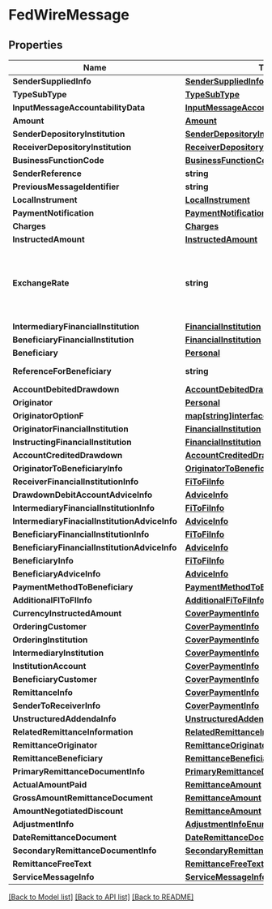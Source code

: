 # FedWireMessage

## Properties
Name | Type | Description | Notes
------------ | ------------- | ------------- | -------------
**SenderSuppliedInfo** | [**SenderSuppliedInfo**](SenderSuppliedInfo.md) |  | 
**TypeSubType** | [**TypeSubType**](TypeSubType.md) |  | 
**InputMessageAccountabilityData** | [**InputMessageAccountabilityData**](InputMessageAccountabilityData.md) |  | 
**Amount** | [**Amount**](Amount.md) |  | 
**SenderDepositoryInstitution** | [**SenderDepositoryInstitution**](SenderDepositoryInstitution.md) |  | 
**ReceiverDepositoryInstitution** | [**ReceiverDepositoryInstitution**](ReceiverDepositoryInstitution.md) |  | 
**BusinessFunctionCode** | [**BusinessFunctionCode**](BusinessFunctionCode.md) |  | 
**SenderReference** | **string** | SenderReference | [optional] 
**PreviousMessageIdentifier** | **string** | PreviousMessageIdentifier | [optional] 
**LocalInstrument** | [**LocalInstrument**](LocalInstrument.md) |  | [optional] 
**PaymentNotification** | [**PaymentNotification**](PaymentNotification.md) |  | [optional] 
**Charges** | [**Charges**](Charges.md) |  | [optional] 
**InstructedAmount** | [**InstructedAmount**](InstructedAmount.md) |  | [optional] 
**ExchangeRate** | **string** | ExchangeRate  Must contain at least one numeric character and only one decimal comma marker (e.g., an exchange rate of 1.2345 should be entered as 1,2345).  | [optional] 
**IntermediaryFinancialInstitution** | [**FinancialInstitution**](FinancialInstitution.md) |  | [optional] 
**BeneficiaryFinancialInstitution** | [**FinancialInstitution**](FinancialInstitution.md) |  | [optional] 
**Beneficiary** | [**Personal**](Personal.md) |  | [optional] 
**ReferenceForBeneficiary** | **string** | ReferenceForBeneficiary {4320} | [optional] 
**AccountDebitedDrawdown** | [**AccountDebitedDrawdown**](AccountDebitedDrawdown.md) |  | [optional] 
**Originator** | [**Personal**](Personal.md) |  | [optional] 
**OriginatorOptionF** | [**map[string]interface{}**](map[string]interface{}.md) | OriginatorOptionF {5010} | [optional] 
**OriginatorFinancialInstitution** | [**FinancialInstitution**](FinancialInstitution.md) |  | [optional] 
**InstructingFinancialInstitution** | [**FinancialInstitution**](FinancialInstitution.md) |  | [optional] 
**AccountCreditedDrawdown** | [**AccountCreditedDrawdown**](AccountCreditedDrawdown.md) |  | [optional] 
**OriginatorToBeneficiaryInfo** | [**OriginatorToBeneficiaryInfo**](OriginatorToBeneficiaryInfo.md) |  | [optional] 
**ReceiverFinancialInstitutionInfo** | [**FiToFiInfo**](FIToFIInfo.md) |  | [optional] 
**DrawdownDebitAccountAdviceInfo** | [**AdviceInfo**](AdviceInfo.md) |  | [optional] 
**IntermediaryFinancialInstitutionInfo** | [**FiToFiInfo**](FIToFIInfo.md) |  | [optional] 
**IntermediaryFinacialInstitutionAdviceInfo** | [**AdviceInfo**](AdviceInfo.md) |  | [optional] 
**BeneficiaryFinancialInstitutionInfo** | [**FiToFiInfo**](FIToFIInfo.md) |  | [optional] 
**BeneficiaryFinancialInstitutionAdviceInfo** | [**AdviceInfo**](AdviceInfo.md) |  | [optional] 
**BeneficiaryInfo** | [**FiToFiInfo**](FIToFIInfo.md) |  | [optional] 
**BeneficiaryAdviceInfo** | [**AdviceInfo**](AdviceInfo.md) |  | [optional] 
**PaymentMethodToBeneficiary** | [**PaymentMethodToBeneficiary**](PaymentMethodToBeneficiary.md) |  | [optional] 
**AdditionalFIToFIInfo** | [**AdditionalFiToFiInfo**](AdditionalFIToFIInfo.md) |  | [optional] 
**CurrencyInstructedAmount** | [**CoverPaymentInfo**](CoverPaymentInfo.md) |  | [optional] 
**OrderingCustomer** | [**CoverPaymentInfo**](CoverPaymentInfo.md) |  | [optional] 
**OrderingInstitution** | [**CoverPaymentInfo**](CoverPaymentInfo.md) |  | [optional] 
**IntermediaryInstitution** | [**CoverPaymentInfo**](CoverPaymentInfo.md) |  | [optional] 
**InstitutionAccount** | [**CoverPaymentInfo**](CoverPaymentInfo.md) |  | [optional] 
**BeneficiaryCustomer** | [**CoverPaymentInfo**](CoverPaymentInfo.md) |  | [optional] 
**RemittanceInfo** | [**CoverPaymentInfo**](CoverPaymentInfo.md) |  | [optional] 
**SenderToReceiverInfo** | [**CoverPaymentInfo**](CoverPaymentInfo.md) |  | [optional] 
**UnstructuredAddendaInfo** | [**UnstructuredAddendaInfo**](UnstructuredAddendaInfo.md) |  | [optional] 
**RelatedRemittanceInformation** | [**RelatedRemittanceInformation**](RelatedRemittanceInformation.md) |  | [optional] 
**RemittanceOriginator** | [**RemittanceOriginator**](RemittanceOriginator.md) |  | [optional] 
**RemittanceBeneficiary** | [**RemittanceBeneficiary**](RemittanceBeneficiary.md) |  | [optional] 
**PrimaryRemittanceDocumentInfo** | [**PrimaryRemittanceDocumentInfo**](PrimaryRemittanceDocumentInfo.md) |  | [optional] 
**ActualAmountPaid** | [**RemittanceAmount**](RemittanceAmount.md) |  | [optional] 
**GrossAmountRemittanceDocument** | [**RemittanceAmount**](RemittanceAmount.md) |  | [optional] 
**AmountNegotiatedDiscount** | [**RemittanceAmount**](RemittanceAmount.md) |  | [optional] 
**AdjustmentInfo** | [**AdjustmentInfoEnum**](AdjustmentInfoEnum.md) |  | [optional] 
**DateRemittanceDocument** | [**DateRemittanceDocument**](DateRemittanceDocument.md) |  | [optional] 
**SecondaryRemittanceDocumentInfo** | [**SecondaryRemittanceDocumentInfoEnum**](SecondaryRemittanceDocumentInfoEnum.md) |  | [optional] 
**RemittanceFreeText** | [**RemittanceFreeText**](RemittanceFreeText.md) |  | [optional] 
**ServiceMessageInfo** | [**ServiceMessageInfo**](ServiceMessageInfo.md) |  | [optional] 

[[Back to Model list]](../README.md#documentation-for-models) [[Back to API list]](../README.md#documentation-for-api-endpoints) [[Back to README]](../README.md)


